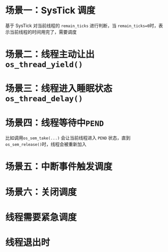 # 场景一：SysTick 调度

基于 SysTick 对当前线程的 `remain_ticks` 进行判断，当 `remain_ticks=0`时，表示当前线程的时间用完了，需要调度



# 场景二：线程主动让出`os_thread_yield()`



# 场景三：线程进入睡眠状态`os_thread_delay()`



# 场景四：线程等待中`PEND`

比如调用`os_sem_take(...)` 会让当前线程进入 `PEND` 状态，直到 `os_sem_release()`时，线程会被重新加入



# 场景五：中断事件触发调度



# 场景六：关闭调度



# 线程需要紧急调度

# 线程退出时